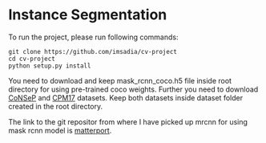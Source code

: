 # Instance Segmentation

To run the project, please run following commands:
```shell
git clone https://github.com/imsadia/cv-project
cd cv-project
python setup.py install
```

You need to download and keep mask_rcnn_coco.h5 file inside root directory for using pre-trained coco weights. Further you need to download 
[CoNSeP](https://drive.google.com/drive/folders/1LLlKd2tw__J4regVfiVWYGsjawZ_bGfP?usp=sharing) and 
[CPM17](https://drive.google.com/drive/folders/1l55cv3DuY-f7-JotDN7N5nbNnjbLWchK) datasets. Keep both datasets 
inside dataset folder created in the root directory.

The link to the git repositor from where I have picked up mrcnn for using mask rcnn model is [matterport](https://github.com/matterport/Mask_RCNN).
